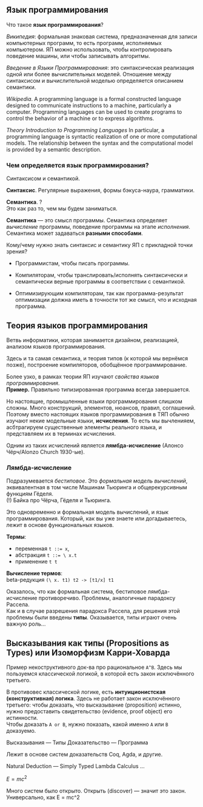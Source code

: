 ## Язык программирования ##

Что такое **язык программирования**?

_Википедия_: формальная знаковая система, предназначенная для записи компьютерных программ, 
то есть программ, исполняемых компьютером.
ЯП можно использовать, чтобы контролировать поведение машины, или чтобы записывать алгоритмы.

_Введение в Языки Программирования_: это синтаксическая реализация одной или более
вычислительных моделей. Отношение между синтаксисом и вычислительной моделью определяется
описанием семантики.

_Wikipedia_. A programming language is a formal constructed language 
designed to communicate instructions to a machine, particularly a computer. 
Programming languages can be used to create programs 
to control the behavior of a machine or to express algorithms.

_Theory Introduction to Programming Languages_ In particular, 
a programming language is syntactic realization of one or more computational models. 
The relationship between the syntax and
the computational model is provided by a semantic description.

### Чем определяется язык программирования? ###

Синтаксисом и семантикой.

**Синтаксис**. Регулярные выражения, формы бэкуса-наура, грамматики.

**Семантика**. ?  
Это как раз то, чем мы будем заниматься.  

**Семантика** — это смысл программы.
Семантика определяет _вычисление_ программы, поведение программы на этапе _исполнения_.  
Семантика может задаваться **разными способами**.

Кому/чему нужно знать синтаксис и семантику ЯП с прикладной точки зрения?

* Программистам, чтобы писать программы.

* Компиляторам, чтобы транслировать/исполнять синтаксически и семантически верные программы в соответствии с семантикой.

* Оптимизирующим компиляторам, так как программа-результат оптимизации должна иметь в точности тот же смысл, что и исходная программа.

## Теория языков программирования ##

Ветвь информатики, которая занимается дизайном, реализацией, анализом языков программирования.

Здесь и та самая семантика, и теория типов (к которой мы вернёмся позже), построение компиляторов, обобщённое программирование.

Более узко, в рамках теории ЯП изучают _свойства языков программирования_.  
**Пример.** Правильно типизированная программа всегда завершается. 

Но настоящие, промышленные языки программирования слишком сложны. 
Много конструкций, элементов, нюансов, правил, соглашений.
Поэтому вместо настоящих языков программирования в ТЯП обычно изучают некие модельные языки, **исчисления**.
То есть мы вычленияем, асбтрагируем существенные элементы реального языка, и представляем их в терминах исчисления.

Одним из таких исчислений является **лямбда-исчисление** (Алонсо Чёрч/Alonzo Church 1930-ые).

### Лямбда-исчисление ###

Подразумевается _бестиповое_. Это _формальная модель вычислений_, эквивалентная в том числе Машинам Тьюринга и общерекурсивным функциям Гёделя.  
(!) Байка про Чёрча, Гёделя и Тьюринга.

Это одновременно и формальная модель вычислений, и язык программирования.
Который, как вы уже знаете или догадываетесь, лежит в основе функциональных языков.

**Термы**: 

* переменная `t ::= x`, 
* абстракция `t ::= \ x.t`
* применение `t t`

**Вычисление термов**:  
beta-редукция `(\ x. t1) t2 -> [t1/x] t1`

Оказалось, что как формальная система, бестиповое лямбда-исчисление противоречиво. Проблемы, аналогичные парадоксу Рассела.  
Как и в случае разрешения парадокса Рассела, для решения этой проблемы были введены **типы**.
Оказывается, типы играют очень важную роль...


## Высказывания как типы (Propositions as Types) или Изоморфизм Карри-Ховарда ##

Пример некоструктивного док-ва про рациональное `A^B`. 
Здесь мы пользуемся классической логикой, в которой есть закон исключённого третьего.

В противовес классической логике, есть **интуиционистская (конструктивная) логика**.
Здесь не работает закон исключённого третьего: чтобы доказать, что высказывание (proposition) истинно, нужно предоставить свидетельство (evidence, proof object) его истинности.  
Чтобы доказать `A or B`, нужно показать, какой именно `A`  или `B` доказуемо.

Высказывания — Типы
Доказательство — Программа

Лежит в основе систем доказательств Coq, Agda, и другие.

Natural Deduction — Simply Typed Lambda Calculus
...

$E = mc^2$

Много систем было открыто. Открыть (discover) — значит это закон. Универсально, как E = mc^2
